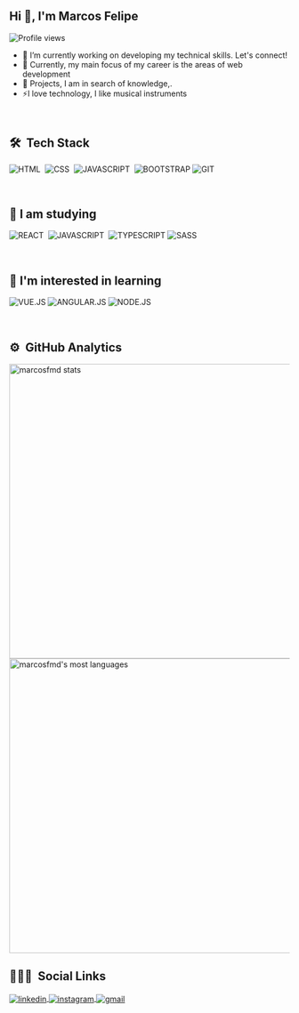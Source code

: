 
<h2 align="left">Hi 👋, I'm Marcos Felipe</h2>
<p align="left"> <img src="https://komarev.com/ghpvc/?username=marcosfmd&color=yellow" alt="Profile views" /> </p>

- 🔭 I’m currently working on developing my technical skills. Let's connect!
- 🌱 Currently, my main focus of my career is the areas of web development
- 👯 Projects, I am in search of knowledge,.
- ⚡I love technology, I like musical instruments

<br>

## 🛠 &nbsp;Tech Stack

![HTML](https://img.shields.io/badge/HTML5-E34F26?style=for-the-badge&logo=html5&logoColor=white)&nbsp;
![CSS](https://img.shields.io/badge/CSS3-1572B6?style=for-the-badge&logo=css3&logoColor=white)&nbsp;
![JAVASCRIPT](https://img.shields.io/badge/JavaScript-F7DF1E?style=for-the-badge&logo=javascript&logoColor=black)&nbsp;
![BOOTSTRAP](https://img.shields.io/badge/Bootstrap-563D7C?style=for-the-badge&logo=bootstrap&logoColor=white)
![GIT](https://img.shields.io/badge/GIT-E44C30?style=for-the-badge&logo=git&logoColor=white)&nbsp;

<br>

## 📙 I am studying
![REACT](https://img.shields.io/badge/React-20232A?style=for-the-badge&logo=react&logoColor=61DAFB)&nbsp;
![JAVASCRIPT](https://img.shields.io/badge/JavaScript-F7DF1E?style=for-the-badge&logo=javascript&logoColor=black)&nbsp;
![TYPESCRIPT](https://img.shields.io/badge/TypeScript-007ACC?style=for-the-badge&logo=typescript&logoColor=white)
![SASS](https://img.shields.io/badge/Sass-CC6699?style=for-the-badge&logo=sass&logoColor=white)

<br>


## 📘 I'm interested in learning
![VUE.JS](https://img.shields.io/badge/Vue.js-35495E?style=for-the-badge&logo=vue.js&logoColor=4FC08D)
![ANGULAR.JS](https://img.shields.io/badge/AngularJS-E23237?style=for-the-badge&logo=angularjs&logoColor=white)
![NODE.JS](	https://img.shields.io/badge/Node.js-43853D?style=for-the-badge&logo=node.js&logoColor=white)

<br>

## ⚙️ &nbsp;GitHub Analytics

<p align="left">
<img width="530em" src="https://github-readme-stats.vercel.app/api?username=marcosfmd&show_icons=true&theme=github_dark" alt="marcosfmd stats" />
<img width="530em" src="https://github-readme-stats.vercel.app/api/top-langs/?username=marcosfmd&layout=compact&theme=github_dark" alt="marcosfmd's most languages"/>

<br>

## 👨🏽‍🦲 &nbsp;Social Links

<p align="left">
<a href="https://www.linkedin.com/in/marcos-felipe-277ba3215/" target="_blank">
  <img align="center" src="https://img.shields.io/badge/LinkedIn-0077B5?style=for-the-badge&logo=linkedin&logoColor=white" alt="linkedin"/>
</a>
<a href="https://www.instagram.com/marcos.maia.d" target="_blank">
 <img align="center" src="https://img.shields.io/badge/Instagram-E4405F?style=for-the-badge&logo=instagram&logoColor=white" alt="instagram"/>
</a>
<a href="mailto:marcosfelipemaia16@gmail.com" target="_blank">
 <img align="center" src="https://img.shields.io/badge/Gmail-D14836?style=for-the-badge&logo=gmail&logoColor=white" alt="gmail"/>
</a>
</p>


<!--
**marcosfmd/marcosfmd** is a ✨ _special_ ✨ repository because its `README.md` (this file) appears on your GitHub profile.

Here are some ideas to get you started:

- 🔭 I’m currently working on ...
- 🌱 I’m currently learning ...
- 👯 I’m looking to collaborate on ...
- 🤔 I’m looking for help with ...
- 💬 Ask me about ...
- 📫 How to reach me: ...
- 😄 Pronouns: ...
- ⚡ Fun fact: ...
-->
